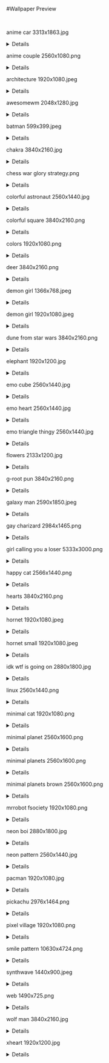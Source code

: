 #Wallpaper Preview

<br>

anime car 3313x1863.jpg
<details>
![anime car 3313x1863.jpg](wallpapers/anime%20car%203313x1863.jpg)
</details>

anime couple 2560x1080.png
<details>
![anime couple 2560x1080.png](wallpapers/anime%20couple%202560x1080.png)
</details>

architecture 1920x1080.jpeg
<details>
![architecture 1920x1080.jpeg](wallpapers/architecture%201920x1080.jpeg)
</details>

awesomewm 2048x1280.jpg
<details>
![awesomewm 2048x1280.jpg](wallpapers/awesomewm%202048x1280.jpg)
</details>

batman 599x399.jpeg
<details>
![batman 599x399.jpeg](wallpapers/batman%20599x399.jpeg)
</details>

chakra 3840x2160.jpg
<details>
![chakra 3840x2160.jpg](wallpapers/chakra%203840x2160.jpg)
</details>

chess war glory strategy.png
<details>
![chess war glory strategy.png](wallpapers/chess%20war%20glory%20strategy.png)
</details>

colorful astronaut 2560x1440.jpg
<details>
![colorful astronaut 2560x1440.jpg](wallpapers/colorful%20astronaut%202560x1440.jpg)
</details>

colorful square 3840x2160.png
<details>
![colorfu square 3840x2160.png](wallpapers/colorful%20square%203840x2160.png)
</details>

colors 1920x1080.png
<details>
![colors 1920x1080.png](wallpapers/colors%201920x1080.png)
</details>

deer 3840x2160.png
<details>
![deer 3840x2160.png](wallpapers/deer%203840x2160.png)
</details>

demon girl 1366x768.jpeg
<details>
![demon girl 1366x768.jpeg](wallpapers/demon%20girl%201366x768.jpeg)
</details>

demon girl 1920x1080.jpeg
<details>
![demon girl 1920x1080.jpeg](wallpapers/demon%20girl%201920x1080.jpeg)
</details>

dune from star wars 3840x2160.png
<details>
![dune from star wars 3840x2160.png](wallpapers/dune%20from%20star%20wars%203840x2160.png)
</details>

elephant 1920x1200.jpg
<details>
![elephant 1920x1200.jpg](wallpapers/elephant%201920x1200.jpg)
</details>

emo cube 2560x1440.jpg
<details>
![emo cube 2560x1440.jpg](wallpapers/emo%20cube%202560x1440.jpg)
</details>

emo heart 2560x1440.jpg
<details>
![emo heart 2560x1440.jpg](wallpapers/emo%20heart%202560x1440.jpg)
</details>

emo triangle thingy 2560x1440.jpg
<details>
![emo triangle thingy 2560x1440.jpg](wallpapers/emo%20triangle%20thingy%202560x1440.jpg)
</details>

flowers 2133x1200.jpg
<details>
![flowers 2133x1200.jpg](wallpapers/flowers%202133x1200.jpg)
</details>

g-root pun 3840x2160.png
<details>
![g-root pun 3840x2160.png](wallpapers/g-root%20pun%203840x2160.png)
</details>

galaxy man 2590x1850.jpeg
<details>
![galaxy man 2590x1850.jpeg](wallpapers/galaxy%20man%202590x1850.jpeg)
</details>

gay charizard 2984x1465.png
<details>
![gay charizard 2984x1465.png](wallpapers/gay%20charizard%202984x1465.png)
</details>

girl calling you a loser 5333x3000.png
<details>
![girl calling you a loser 5333x3000.png](wallpapers/girl%20calling%20you%20a%20loser%205333x3000.png)
</details>

happy cat 2566x1440.png
<details>
![happy cat 2566x1440.png](wallpapers/happy%20cat%202566x1440.png)
</details>

hearts 3840x2160.png
<details>
![hearts 3840x2160.png](wallpapers/hearts%203840x2160.png)
</details>

hornet 1920x1080.jpeg
<details>
![hornet 1920x1080.jpeg](wallpapers/hornet%201920x1080.jpeg)
</details>

hornet small 1920x1080.jpeg
<details>
![hornet small 1920x1080.jpeg](wallpapers/hornet%20small%201920x1080.jpeg)
</details>

idk wtf is going on 2880x1800.jpg
<details>
![idk wtf is going on 2880x1800.jpg](wallpapers/idk%20wtf%20is%20going%20on%202880x1800.jpg)
</details>

linux 2560x1440.png
<details>
![linux 2560x1440.png](wallpapers/linux%202560x1440.png)
</details>

minimal cat 1920x1080.png
<details>
![minimal cat 1920x1080.png](wallpapers/minimal%20cat%201920x1080.png)
</details>

minimal planet 2560x1600.png
<details>
![minimal planet 2560x1600.png](wallpapers/minimal%20planet%202560x1600.png)
</details>

minimal planets 2560x1600.png
<details>
![minimal planets 2560x1600.png](wallpapers/minimal%20planets%202560x1600.png)
</details>

minimal planets brown 2560x1600.png
<details>
![minimal planets brown 2560x1600.png](wallpapers/minimal%20planets%20brown%202560x1600.png)
</details>

mrrobot fsociety 1920x1080.png
<details>
![mrrobot fsociety 1920x1080.png](wallpapers/mrrobot%20fsociety%201920x1080.png)
</details>

neon boi 2880x1800.jpg
<details>
![neon boi 2880x1800.jpg](wallpapers/neon%20boi%202880x1800.jpg)
</details>

neon pattern 2560x1440.jpg
<details>
![neon pattern 2560x1440.jpg](wallpapers/neon%20pattern%202560x1440.jpg)
</details>

pacman 1920x1080.jpg
<details>
![pacman 1920x1080.jpg](wallpapers/pacman%201920x1080.jpg)
</details>

pickachu 2976x1464.png
<details>
![pickachu 2976x1464.png](wallpapers/pickachu%202976x1464.png)
</details>

pixel village 1920x1080.png
<details>
![pixel village 1920x1080.png](wallpapers/pixel%20village%201920x1080.png)
</details>

smile pattern 10630x4724.png
<details>
![smile pattern 10630x4724.png](wallpapers/smile%20pattern%2010630x4724.png)
</details>

synthwave 1440x900.jpeg
<details>
![synthwave 1440x900.jpeg](wallpapers/synthwave%201440x900.jpeg)
</details>

web 1490x725.png
<details>
![web 1490x725.png](wallpapers/web%201490x725.png)
</details>

wolf man 3840x2160.jpg
<details>
![wolf man 3840x2160.jpg](wallpapers/wolf%20man%203840x2160.jpg)
</details>

xheart 1920x1200.jpg
<details>
![xheart 1920x1200.jpg](wallpapers/xheart%201920x1200.jpg)
</details>
